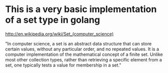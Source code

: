 # This is a very basic implementation of a set type in golang

http://en.wikipedia.org/wiki/Set_(computer_science)

"In computer science, a set is an abstract data structure that can store certain values, without any particular order, and no repeated values. It is a computer implementation of the mathematical concept of a finite set. Unlike most other collection types, rather than retrieving a specific element from a set, one typically tests a value for membership in a set."